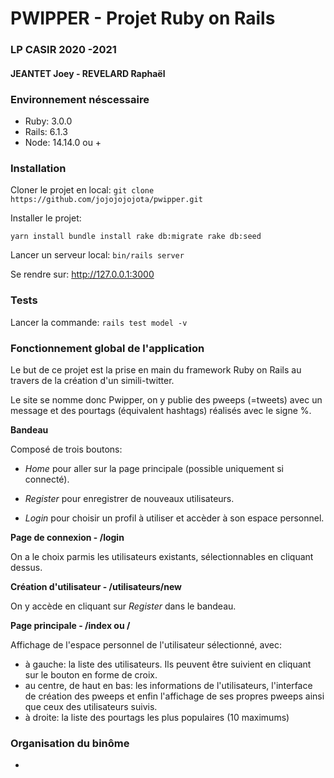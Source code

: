 # PWIPPER - Projet Ruby on Rails
### LP CASIR  2020 -2021
#### JEANTET Joey - REVELARD Raphaël

### Environnement néscessaire
- Ruby: 3.0.0
- Rails: 6.1.3
- Node: 14.14.0 ou +

### Installation
Cloner le projet en local:
``git clone https://github.com/jojojojojota/pwipper.git``

Installer le projet:

``yarn install
bundle install
rake db:migrate
rake db:seed
``

Lancer un serveur local:
``bin/rails server``

Se rendre sur: http://127.0.0.1:3000

### Tests

Lancer la commande: ``rails test model -v``

### Fonctionnement global de l'application

Le but de ce projet est la prise en main du framework Ruby on Rails au travers de la création d'un simili-twitter.

Le site se nomme donc Pwipper, on y publie des pweeps (=tweets) avec un message et des pourtags (équivalent hashtags) réalisés avec le signe %.



**Bandeau**

Composé de trois boutons:

 - *Home* pour aller sur la page principale (possible uniquement si connecté).

 - *Register* pour enregistrer de nouveaux utilisateurs.

 - *Login* pour choisir un profil à utiliser et accèder à son espace personnel.

   

**Page de connexion - /login**

On a le choix parmis les utilisateurs existants, sélectionnables en cliquant dessus.



**Création d'utilisateur - /utilisateurs/new**

On y accède en cliquant sur *Register* dans le bandeau.



**Page principale - /index ou /**

Affichage de l'espace personnel de l'utilisateur sélectionné, avec:

- à gauche: la liste des utilisateurs. Ils peuvent être suivient en cliquant sur le bouton en forme de croix.
- au centre, de haut en bas: les informations de l'utilisateurs, l'interface de création des pweeps et enfin l'affichage de ses propres pweeps ainsi que ceux des utilisateurs suivis.
- à droite: la liste des pourtags les plus populaires (10 maximums)




### Organisation du binôme

* 
